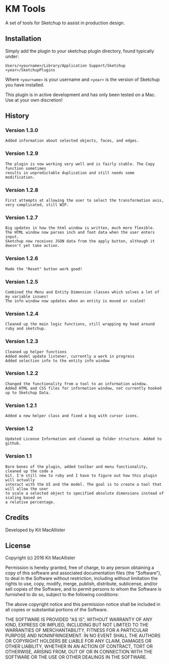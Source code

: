 # KM Tools
A set of tools for Sketchup to assist in production design.

## Installation
Simply add the plugin to your sketchup plugin directory, found typically under:

`Users/<yourname>/Library/Application Support/Sketchup <year>/SketchupPlugins`

Where `<yourname>` is your username and `<year>` is the version of Sketchup you have installed.

This plugin is in active development and has only been tested on a Mac. Use at your own discretion!

## History
### Version 1.3.0
	Added information about selected objects, faces, and edges.
### Version 1.2.9
	The plugin is now working very well and is fairly stable. The Copy function sometimes
	results in unpredictable duplication and still needs some modification.
### Version 1.2.8
	First attempts at allowing the user to select the transformation axis, very complicated, still WIP.
### Version 1.2.7
	Big updates in how the html window is written, much more flexible.
	The HTML window now parses inch and foot data when the user enters input.
	Sketchup now receives JSON data from the apply button, although it doesn't yet take action.
### Version 1.2.6
	Made the "Reset" button work good!
### Version 1.2.5
	Combined the Menu and Entity Dimension classes which solves a lot of my variable issues!
	The info window now updates when an entity is moved or scaled!
### Version 1.2.4
	Cleaned up the main logic functions, still wrapping my head around ruby and sketchup.
### Version 1.2.3
	Cleaned up helper functions
	Added model update listener, currently a work in progress
	Added selection info to the entity info window
### Version 1.2.2
    Changed the functionality from a tool to an information window.
    Added HTML and CSS files for information window, not currently hooked up to Sketchup Data.
### Version 1.2.1
    Added a new helper class and fixed a bug with cursor icons.
### Version 1.2
    Updated License Information and cleaned up folder structure. Added to github.
### Version 1.1
    Bare bones of the plugin, added toolbar and menu functionality, cleaned up the code a
    bit. I'm still new to ruby and I have to figure out how this plugin will actually
    interact with the UI and the model. The goal is to create a tool that will allow the user
    to scale a selected object to specified absolute dimensions instead of scaling based on
    a relative percentage.

## Credits
Developed by Kit MacAllister

## License
Copyright (c) 2016 Kit MacAllister

Permission is hereby granted, free of charge, to any person obtaining a
copy of this software and associated documentation files (the "Software"),
to deal in the Software without restriction, including without limitation
the rights to use, copy, modify, merge, publish, distribute, sublicense,
and/or sell copies of the Software, and to permit persons to whom the
Software is furnished to do so, subject to the following conditions:

The above copyright notice and this permission notice shall be included
in all copies or substantial portions of the Software.

THE SOFTWARE IS PROVIDED "AS IS", WITHOUT WARRANTY OF ANY KIND, EXPRESS
OR IMPLIED, INCLUDING BUT NOT LIMITED TO THE WARRANTIES OF MERCHANTABILITY,
FITNESS FOR A PARTICULAR PURPOSE AND NONINFRINGEMENT. IN NO EVENT SHALL THE
AUTHORS OR COPYRIGHT HOLDERS BE LIABLE FOR ANY CLAIM, DAMAGES OR OTHER
LIABILITY, WHETHER IN AN ACTION OF CONTRACT, TORT OR OTHERWISE, ARISING
FROM, OUT OF OR IN CONNECTION WITH THE SOFTWARE OR THE USE OR OTHER DEALINGS
IN THE SOFTWARE.
